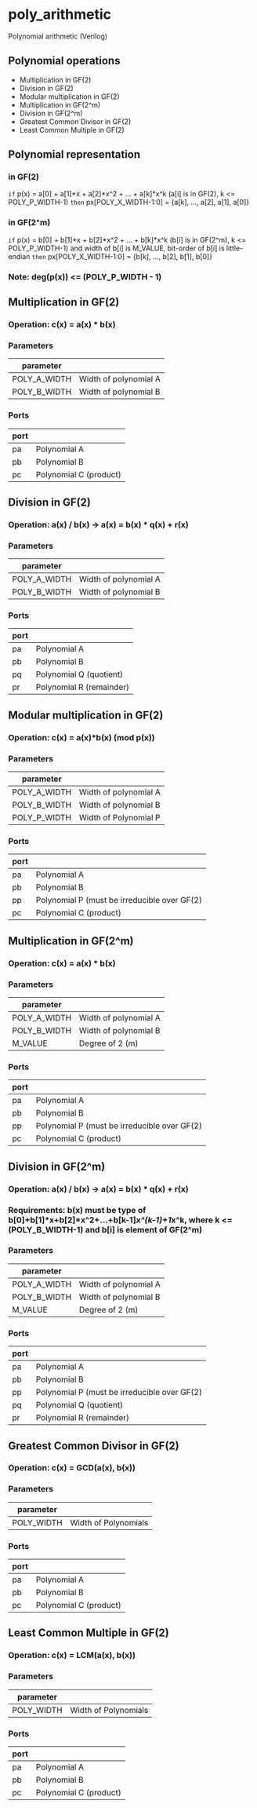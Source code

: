 # poly_arithmetic
Polynomial arithmetic (Verilog)

## Polynomial operations

* Multiplication in GF(2)
* Division in GF(2)
* Modular multiplication in GF(2)
* Multiplication in GF(2^m)
* Division in GF(2^m)
* Greatest Common Divisor in GF(2)
* Least Common Multiple in GF(2)

## Polynomial representation

### in GF(2)
`if` p(x) = a[0] + a[1]*x + a[2]*x^2 + ... + a[k]*x^k (a[i] is in GF(2), k <= POLY_P_WIDTH-1)
`then` px[POLY_X_WIDTH-1:0] = {a[k], ..., a[2], a[1], a[0]}

### in GF(2^m)
`if` p(x) = b[0] + b[1]*x + b[2]*x^2 + ... + b[k]*x^k (b[i] is in GF(2^m), k <= POLY_P_WIDTH-1) and width of b[i] is M_VALUE, bit-order of b[i] is little-endian
`then` px[POLY_X_WIDTH-1:0] = {b[k], ..., b[2], b[1], b[0]}

### Note: deg(p(x)) <= (POLY_P_WIDTH - 1)

## Multiplication in GF(2)
### Operation: c(x) = a(x) * b(x)
### Parameters
| parameter | |
|-|-|
|POLY_A_WIDTH|Width of polynomial A|
|POLY_B_WIDTH|Width of polynomial B|
### Ports
| port | |
|-|-|
|pa|Polynomial A|
|pb|Polynomial B|
|pc|Polynomial C (product)|

## Division in GF(2)
### Operation: a(x) / b(x) -> a(x) = b(x) * q(x) + r(x)
### Parameters
| parameter | |
|-|-|
|POLY_A_WIDTH|Width of polynomial A|
|POLY_B_WIDTH|Width of polynomial B|
### Ports
| port | |
|-|-|
|pa|Polynomial A|
|pb|Polynomial B|
|pq|Polynomial Q (quotient)|
|pr|Polynomial R (remainder)|

## Modular multiplication in GF(2)
### Operation: c(x) = a(x)*b(x) (mod p(x))
### Parameters
| parameter | |
|-|-|
|POLY_A_WIDTH|Width of polynomial A|
|POLY_B_WIDTH|Width of polynomial B|
|POLY_P_WIDTH|Width of Polynomial P|
### Ports
| port | |
|-|-|
|pa|Polynomial A|
|pb|Polynomial B|
|pp|Polynomial P (must be irreducible over GF(2)|
|pc|Polynomial C (product)|

## Multiplication in GF(2^m)
### Operation: c(x) = a(x) * b(x)
### Parameters
| parameter | |
|-|-|
|POLY_A_WIDTH|Width of polynomial A|
|POLY_B_WIDTH|Width of polynomial B|
|M_VALUE|Degree of 2 (m)|
### Ports
| port | |
|-|-|
|pa|Polynomial A|
|pb|Polynomial B|
|pp|Polynomial P (must be irreducible over GF(2)|
|pc|Polynomial C (product)|

## Division in GF(2^m)
### Operation: a(x) / b(x) -> a(x) = b(x) * q(x) + r(x)
### Requirements: b(x) must be type of b[0]+b[1]*x+b[2]*x^2+...+b[k-1]*x^(k-1)+1*x^k, where k <= (POLY_B_WIDTH-1) and b[i] is element of GF(2^m)
### Parameters
| parameter | |
|-|-|
|POLY_A_WIDTH|Width of polynomial A|
|POLY_B_WIDTH|Width of polynomial B|
|M_VALUE|Degree of 2 (m)|
### Ports
| port | |
|-|-|
|pa|Polynomial A|
|pb|Polynomial B|
|pp|Polynomial P (must be irreducible over GF(2)|
|pq|Polynomial Q (quotient)|
|pr|Polynomial R (remainder)|

## Greatest Common Divisor in GF(2)
### Operation: c(x) = GCD(a(x), b(x))
### Parameters
| parameter | |
|-|-|
|POLY_WIDTH|Width of Polynomials|
### Ports
| port | |
|-|-|
|pa|Polynomial A|
|pb|Polynomial B|
|pc|Polynomial C (product)|

## Least Common Multiple in GF(2)
### Operation: c(x) = LCM(a(x), b(x))
### Parameters
| parameter | |
|-|-|
|POLY_WIDTH|Width of Polynomials|
### Ports
| port | |
|-|-|
|pa|Polynomial A|
|pb|Polynomial B|
|pc|Polynomial C (product)|
